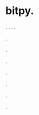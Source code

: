 # bitpy.
.
.
.
.












.






















































.
























.



























.

















































































.































































.









































.

